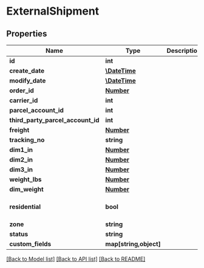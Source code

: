 # ExternalShipment

## Properties
Name | Type | Description | Notes
------------ | ------------- | ------------- | -------------
**id** | **int** |  | [optional] 
**create_date** | [**\DateTime**](\DateTime.md) |  | [optional] 
**modify_date** | [**\DateTime**](\DateTime.md) |  | [optional] 
**order_id** | [**Number**](Number.md) |  | 
**carrier_id** | **int** |  | 
**parcel_account_id** | **int** |  | 
**third_party_parcel_account_id** | **int** |  | [optional] 
**freight** | [**Number**](Number.md) |  | [optional] 
**tracking_no** | **string** |  | 
**dim1_in** | [**Number**](Number.md) |  | [optional] 
**dim2_in** | [**Number**](Number.md) |  | [optional] 
**dim3_in** | [**Number**](Number.md) |  | [optional] 
**weight_lbs** | [**Number**](Number.md) |  | [optional] 
**dim_weight** | [**Number**](Number.md) |  | [optional] 
**residential** | **bool** |  | [optional] [default to false]
**zone** | **string** |  | [optional] 
**status** | **string** |  | [optional] 
**custom_fields** | **map[string,object]** |  | [optional] 

[[Back to Model list]](../README.md#documentation-for-models) [[Back to API list]](../README.md#documentation-for-api-endpoints) [[Back to README]](../README.md)


